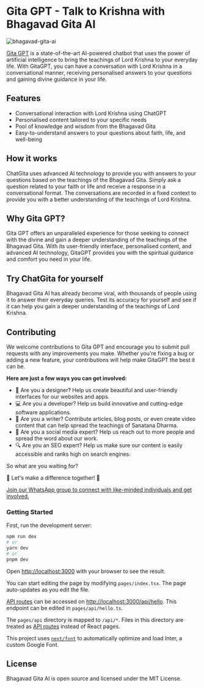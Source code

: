 # Gita GPT - Talk to Krishna with Bhagavad Gita AI

![bhagavad-gita-ai](https://user-images.githubusercontent.com/32533774/218021917-c578b980-4e5e-4f2e-82f1-b048bd7f8bdc.jpeg)

[Gita GPT](https://bhagavadgita.ai) is a state-of-the-art AI-powered chatbot that uses the power of artificial intelligence to bring the teachings of Lord Krishna to your everyday life. With GitaGPT, you can have a conversation with Lord Krishna in a conversational manner, receiving personalised answers to your questions and gaining divine guidance in your life.

## Features

- Conversational interaction with Lord Krishna using ChatGPT
- Personalised content tailored to your specific needs
- Pool of knowledge and wisdom from the Bhagavad Gita
- Easy-to-understand answers to your questions about faith, life, and well-being

## How it works

ChatGita uses advanced AI technology to provide you with answers to your questions based on the teachings of the Bhagavad Gita. Simply ask a question related to your faith or life and receive a response in a conversational format. The conversations are recorded in a fixed context to provide you with a better understanding of the teachings of Lord Krishna.

## Why Gita GPT?

Gita GPT offers an unparalleled experience for those seeking to connect with the divine and gain a deeper understanding of the teachings of the Bhagavad Gita. With its user-friendly interface, personalised content, and advanced AI technology, GitaGPT provides you with the spiritual guidance and comfort you need in your life.

## Try ChatGita for yourself

Bhagavad Gita AI has already become viral, with thousands of people using it to answer their everyday queries. Test its accuracy for yourself and see if it can help you gain a deeper understanding of the teachings of Lord Krishna.

## Contributing

We welcome contributions to Gita GPT and encourage you to submit pull requests with any improvements you make. Whether you're fixing a bug or adding a new feature, your contributions will help make GitaGPT the best it can be.

**Here are just a few ways you can get involved:**

- 🎨 Are you a designer? Help us create beautiful and user-friendly interfaces for our websites and apps.
- 💻 Are you a developer? Help us build innovative and cutting-edge software applications.
- 📝 Are you a writer? Contribute articles, blog posts, or even create video content that can help spread the teachings of Sanatana Dharma.
- 📱 Are you a social media expert? Help us reach out to more people and spread the word about our work.
- 🔍 Are you an SEO expert? Help us make sure our content is easily accessible and ranks high on search engines.

So what are you waiting for?

🚀 Let's make a difference together! 🙌

[Join our WhatsApp group to connect with like-minded individuals and get involved.](https://chat.whatsapp.com/DJELAm60HsKKkoVU1mH3fu)

### Getting Started

First, run the development server:

```bash
npm run dev
# or
yarn dev
# or
pnpm dev
```

Open [http://localhost:3000](http://localhost:3000) with your browser to see the result.

You can start editing the page by modifying `pages/index.tsx`. The page auto-updates as you edit the file.

[API routes](https://nextjs.org/docs/api-routes/introduction) can be accessed on [http://localhost:3000/api/hello](http://localhost:3000/api/hello). This endpoint can be edited in `pages/api/hello.ts`.

The `pages/api` directory is mapped to `/api/*`. Files in this directory are treated as [API routes](https://nextjs.org/docs/api-routes/introduction) instead of React pages.

This project uses [`next/font`](https://nextjs.org/docs/basic-features/font-optimization) to automatically optimize and load Inter, a custom Google Font.

## License

Bhagavad Gita AI is open source and licensed under the MIT License.
